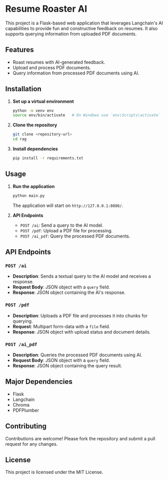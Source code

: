 # Resume Roaster AI

This project is a Flask-based web application that leverages Langchain's AI capabilities to provide fun and constructive feedback on resumes. It also supports querying information from uploaded PDF documents.

## Features
- Roast resumes with AI-generated feedback.
- Upload and process PDF documents.
- Query information from processed PDF documents using AI.

## Installation

1. **Set up a virtual environment**
   ```bash
   python -m venv env
   source env/bin/activate   # On Windows use `env\Scripts\activate`
   ```

2. **Clone the repository**
   ```bash
   git clone <repository-url>
   cd rag
   ```

3. **Install dependencies**
   ```bash
   pip install -r requirements.txt
   ```

## Usage

1. **Run the application**
   ```bash
   python main.py
   ```
   The application will start on `http://127.0.0.1:8080/`.

2. **API Endpoints**
   - `POST /ai`: Send a query to the AI model.
   - `POST /pdf`: Upload a PDF file for processing.
   - `POST /ai_pdf`: Query the processed PDF documents.

## API Endpoints

### `POST /ai`
- **Description**: Sends a textual query to the AI model and receives a response.
- **Request Body**: JSON object with a `query` field.
- **Response**: JSON object containing the AI's response.

### `POST /pdf`
- **Description**: Uploads a PDF file and processes it into chunks for querying.
- **Request**: Multipart form-data with a `file` field.
- **Response**: JSON object with upload status and document details.

### `POST /ai_pdf`
- **Description**: Queries the processed PDF documents using AI.
- **Request Body**: JSON object with a `query` field.
- **Response**: JSON object containing the query result.

## Major Dependencies
- Flask
- Langchain
- Chroma
- PDFPlumber

## Contributing
Contributions are welcome! Please fork the repository and submit a pull request for any changes.

## License
This project is licensed under the MIT License.
